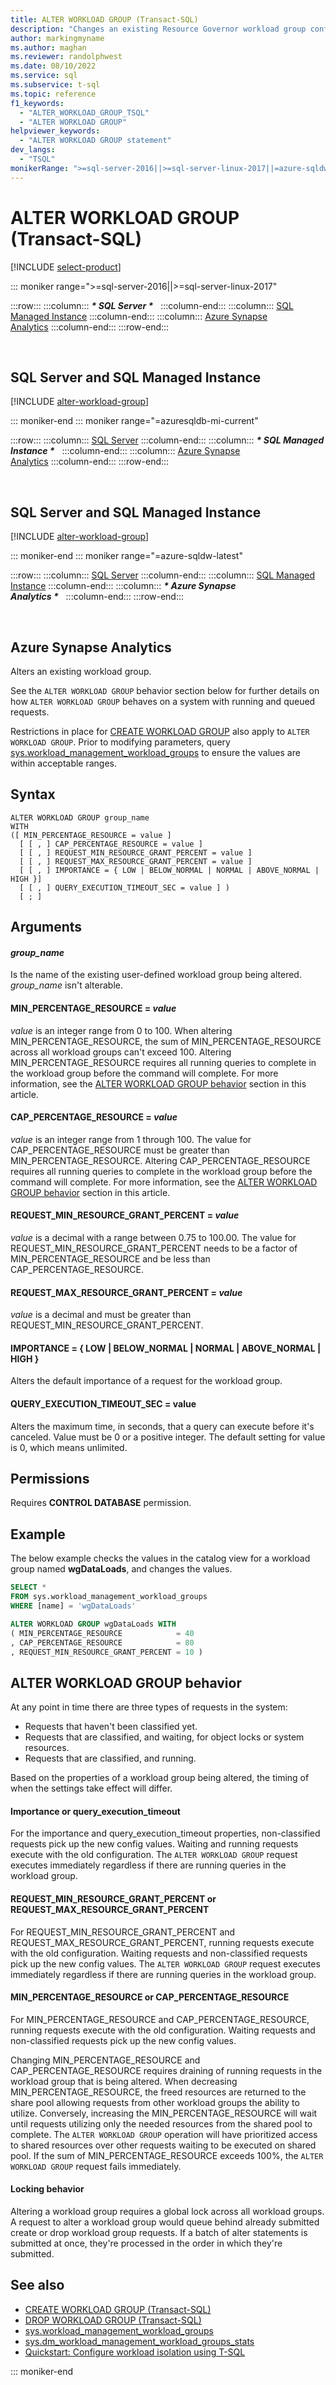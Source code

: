```yaml
---
title: ALTER WORKLOAD GROUP (Transact-SQL)
description: "Changes an existing Resource Governor workload group configuration, and optionally assigns it to a Resource Governor resource pool."
author: markingmyname
ms.author: maghan
ms.reviewer: randolphwest
ms.date: 08/10/2022
ms.service: sql
ms.subservice: t-sql
ms.topic: reference
f1_keywords:
  - "ALTER_WORKLOAD_GROUP_TSQL"
  - "ALTER WORKLOAD GROUP"
helpviewer_keywords:
  - "ALTER WORKLOAD GROUP statement"
dev_langs:
  - "TSQL"
monikerRange: ">=sql-server-2016||>=sql-server-linux-2017||=azure-sqldw-latest||=azuresqldb-mi-current"
---
```

# ALTER WORKLOAD GROUP (Transact-SQL)

[!INCLUDE [select-product](../includes/select-product.md)]

::: moniker range=">=sql-server-2016||>=sql-server-linux-2017"

:::row:::
    :::column:::
        **_\* SQL Server \*_** &nbsp;
    :::column-end:::
    :::column:::
        [SQL Managed Instance](alter-workload-group-transact-sql.md?view=azuresqldb-mi-current&preserve-view=true)
    :::column-end:::
    :::column:::
        [Azure Synapse<br />Analytics](alter-workload-group-transact-sql.md?view=azure-sqldw-latest&preserve-view=true)
    :::column-end:::
:::row-end:::

&nbsp;

## SQL Server and SQL Managed Instance

[!INCLUDE [alter-workload-group](../includes/alter-workload-group.md)]

::: moniker-end
::: moniker range="=azuresqldb-mi-current"

:::row:::
    :::column:::
        [SQL Server](alter-workload-group-transact-sql.md?view=sql-server-ver15&preserve-view=true)
    :::column-end:::
    :::column:::
        **_\* SQL Managed Instance \*_** &nbsp;
    :::column-end:::
    :::column:::
        [Azure Synapse<br />Analytics](alter-workload-group-transact-sql.md?view=azure-sqldw-latest&preserve-view=true)
    :::column-end:::
:::row-end:::

&nbsp;

## SQL Server and SQL Managed Instance

[!INCLUDE [alter-workload-group](../includes/alter-workload-group.md)]

::: moniker-end
::: moniker range="=azure-sqldw-latest"

:::row:::
    :::column:::
        [SQL Server](alter-workload-group-transact-sql.md?view=sql-server-ver15&preserve-view=true)
    :::column-end:::
    :::column:::
        [SQL Managed Instance](alter-workload-group-transact-sql.md?view=azuresqldb-mi-current&preserve-view=true)
    :::column-end:::
    :::column:::
        **_\* Azure Synapse<br />Analytics \*_** &nbsp;
    :::column-end:::
:::row-end:::

&nbsp;

## Azure Synapse Analytics

Alters an existing workload group.

See the `ALTER WORKLOAD GROUP` behavior section below for further details on how `ALTER WORKLOAD GROUP` behaves on a system with running and queued requests.

Restrictions in place for [CREATE WORKLOAD GROUP](create-workload-group-transact-sql.md) also apply to `ALTER WORKLOAD GROUP`. Prior to modifying parameters, query [sys.workload_management_workload_groups](../../relational-databases/system-catalog-views/sys-workload-management-workload-groups-transact-sql.md) to ensure the values are within acceptable ranges.

## Syntax

```syntaxsql
ALTER WORKLOAD GROUP group_name
WITH
([ MIN_PERCENTAGE_RESOURCE = value ]
  [ [ , ] CAP_PERCENTAGE_RESOURCE = value ]
  [ [ , ] REQUEST_MIN_RESOURCE_GRANT_PERCENT = value ]
  [ [ , ] REQUEST_MAX_RESOURCE_GRANT_PERCENT = value ]
  [ [ , ] IMPORTANCE = { LOW | BELOW_NORMAL | NORMAL | ABOVE_NORMAL | HIGH }]
  [ [ , ] QUERY_EXECUTION_TIMEOUT_SEC = value ] )
  [ ; ]
  ```

## Arguments

#### *group_name*

Is the name of the existing user-defined workload group being altered. *group_name* isn't alterable.

#### MIN_PERCENTAGE_RESOURCE = *value*

*value* is an integer range from 0 to 100. When altering MIN_PERCENTAGE_RESOURCE, the sum of MIN_PERCENTAGE_RESOURCE across all workload groups can't exceed 100. Altering MIN_PERCENTAGE_RESOURCE requires all running queries to complete in the workload group before the command will complete. For more information, see the [ALTER WORKLOAD GROUP behavior](#alter-workload-group-behavior) section in this article.

#### CAP_PERCENTAGE_RESOURCE = *value*

*value* is an integer range from 1 through 100. The value for CAP_PERCENTAGE_RESOURCE must be greater than MIN_PERCENTAGE_RESOURCE. Altering CAP_PERCENTAGE_RESOURCE requires all running queries to complete in the workload group before the command will complete. For more information, see the [ALTER WORKLOAD GROUP behavior](#alter-workload-group-behavior) section in this article.

#### REQUEST_MIN_RESOURCE_GRANT_PERCENT = *value*

*value*  is a decimal with a range between 0.75 to 100.00. The value for REQUEST_MIN_RESOURCE_GRANT_PERCENT needs to be a factor of MIN_PERCENTAGE_RESOURCE and be less than CAP_PERCENTAGE_RESOURCE.

#### REQUEST_MAX_RESOURCE_GRANT_PERCENT = *value*

*value* is a decimal and must be greater than REQUEST_MIN_RESOURCE_GRANT_PERCENT.

#### IMPORTANCE = { LOW | BELOW_NORMAL | NORMAL | ABOVE_NORMAL | HIGH }

Alters the default importance of a request for the workload group.

#### QUERY_EXECUTION_TIMEOUT_SEC = value

Alters the maximum time, in seconds, that a query can execute before it's canceled. Value must be 0 or a positive integer. The default setting for value is 0, which means unlimited.

## Permissions

Requires **CONTROL DATABASE** permission.

## Example

The below example checks the values in the catalog view for a workload group named **wgDataLoads**, and changes the values.

```sql
SELECT *
FROM sys.workload_management_workload_groups
WHERE [name] = 'wgDataLoads'

ALTER WORKLOAD GROUP wgDataLoads WITH
( MIN_PERCENTAGE_RESOURCE            = 40
, CAP_PERCENTAGE_RESOURCE            = 80
, REQUEST_MIN_RESOURCE_GRANT_PERCENT = 10 )
```

## ALTER WORKLOAD GROUP behavior

At any point in time there are three types of requests in the system:

- Requests that haven't been classified yet.
- Requests that are classified, and waiting, for object locks or system resources.
- Requests that are classified, and running.

Based on the properties of a workload group being altered, the timing of when the settings take effect will differ.

#### Importance or query_execution_timeout

For the importance and query_execution_timeout properties, non-classified requests pick up the new config values. Waiting and running requests execute with the old configuration. The `ALTER WORKLOAD GROUP` request executes immediately regardless if there are running queries in the workload group.

#### REQUEST_MIN_RESOURCE_GRANT_PERCENT or REQUEST_MAX_RESOURCE_GRANT_PERCENT

For REQUEST_MIN_RESOURCE_GRANT_PERCENT and REQUEST_MAX_RESOURCE_GRANT_PERCENT, running requests execute with the old configuration. Waiting requests and non-classified requests pick up the new config values. The `ALTER WORKLOAD GROUP` request executes immediately regardless if there are running queries in the workload group.

#### MIN_PERCENTAGE_RESOURCE or CAP_PERCENTAGE_RESOURCE

For MIN_PERCENTAGE_RESOURCE and CAP_PERCENTAGE_RESOURCE, running requests execute with the old configuration. Waiting requests and non-classified requests pick up the new config values.

Changing MIN_PERCENTAGE_RESOURCE and CAP_PERCENTAGE_RESOURCE requires draining of running requests in the workload group that is being altered. When decreasing MIN_PERCENTAGE_RESOURCE, the freed resources are returned to the share pool allowing requests from other workload groups the ability to utilize. Conversely, increasing the MIN_PERCENTAGE_RESOURCE will wait until requests utilizing only the needed resources from the shared pool to complete. The `ALTER WORKLOAD GROUP` operation will have prioritized access to shared resources over other requests waiting to be executed on shared pool. If the sum of MIN_PERCENTAGE_RESOURCE exceeds 100%, the `ALTER WORKLOAD GROUP` request fails immediately.

#### Locking behavior

Altering a workload group requires a global lock across all workload groups. A request to alter a workload group would queue behind already submitted create or drop workload group requests. If a batch of alter statements is submitted at once, they're processed in the order in which they're submitted.

## See also

- [CREATE WORKLOAD GROUP &#40;Transact-SQL&#41;](create-workload-group-transact-sql.md)
- [DROP WORKLOAD GROUP &#40;Transact-SQL&#41;](drop-workload-group-transact-sql.md)
- [sys.workload_management_workload_groups](../../relational-databases/system-catalog-views/sys-workload-management-workload-groups-transact-sql.md)
- [sys.dm_workload_management_workload_groups_stats](../../relational-databases/system-dynamic-management-views/sys-dm-workload-management-workload-group-stats-transact-sql.md)
- [Quickstart: Configure workload isolation using T-SQL](/azure/sql-data-warehouse/quickstart-configure-workload-isolation-tsql)

::: moniker-end
